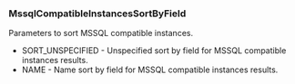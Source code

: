 ### MssqlCompatibleInstancesSortByField
Parameters to sort MSSQL compatible instances.

- SORT_UNSPECIFIED - Unspecified sort by field for MSSQL compatible instances results.
- NAME - Name sort by field for MSSQL compatible instances results.
